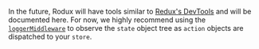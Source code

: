 In the future, Rodux will have tools similar to [Redux's DevTools](https://github.com/gaearon/redux-devtools) and will be documented here. For now, we highly recommend using the [`loggerMiddleware`](api-reference.md#roduxloggermiddleware) to observe the `state` object tree as `action` objects are dispatched to your `store`.